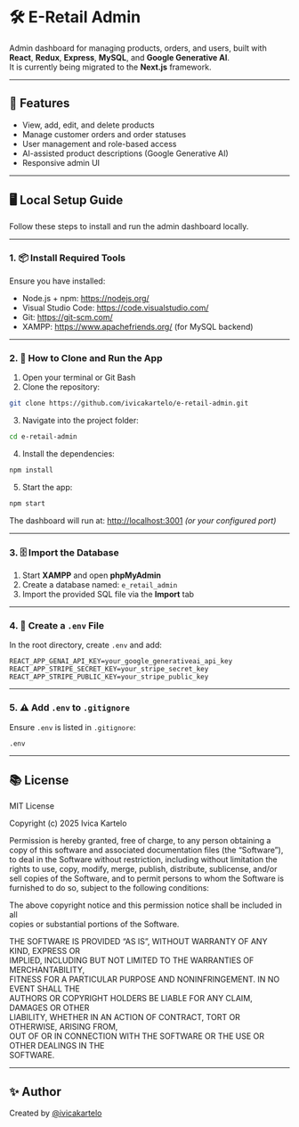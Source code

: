 # 🛠️ E-Retail Admin

Admin dashboard for managing products, orders, and users, built with **React**, **Redux**, **Express**, **MySQL**, and **Google Generative AI**.  
It is currently being migrated to the **Next.js** framework.

---

## 🚀 Features

- View, add, edit, and delete products  
- Manage customer orders and order statuses  
- User management and role-based access  
- AI-assisted product descriptions (Google Generative AI)  
- Responsive admin UI

---

## 🖥️ Local Setup Guide

Follow these steps to install and run the admin dashboard locally.

---

### 1. 📦 Install Required Tools

Ensure you have installed:

- Node.js + npm: https://nodejs.org/  
- Visual Studio Code: https://code.visualstudio.com/  
- Git: https://git-scm.com/  
- XAMPP: https://www.apachefriends.org/ (for MySQL backend)

---

### 2. 🔁 How to Clone and Run the App

1. Open your terminal or Git Bash  
2. Clone the repository:

```bash
git clone https://github.com/ivicakartelo/e-retail-admin.git
```

3. Navigate into the project folder:

```bash
cd e-retail-admin
```

4. Install the dependencies:

```bash
npm install
```

5. Start the app:

```bash
npm start
```

The dashboard will run at: [http://localhost:3001](http://localhost:3001) _(or your configured port)_

---

### 3. 🗄️ Import the Database

1. Start **XAMPP** and open **phpMyAdmin**  
2. Create a database named: `e_retail_admin`  
3. Import the provided SQL file via the **Import** tab

---

### 4. 🔐 Create a `.env` File

In the root directory, create `.env` and add:

```env
REACT_APP_GENAI_API_KEY=your_google_generativeai_api_key  
REACT_APP_STRIPE_SECRET_KEY=your_stripe_secret_key  
REACT_APP_STRIPE_PUBLIC_KEY=your_stripe_public_key
```

---

### 5. ⚠️ Add `.env` to `.gitignore`

Ensure `.env` is listed in `.gitignore`:

```
.env
```

---

## 📚 License

MIT License

Copyright (c) 2025 Ivica Kartelo

Permission is hereby granted, free of charge, to any person obtaining a copy
of this software and associated documentation files (the “Software”), to deal
in the Software without restriction, including without limitation the rights
to use, copy, modify, merge, publish, distribute, sublicense, and/or sell
copies of the Software, and to permit persons to whom the Software is
furnished to do so, subject to the following conditions:

The above copyright notice and this permission notice shall be included in all  
copies or substantial portions of the Software.

THE SOFTWARE IS PROVIDED “AS IS”, WITHOUT WARRANTY OF ANY KIND, EXPRESS OR  
IMPLIED, INCLUDING BUT NOT LIMITED TO THE WARRANTIES OF MERCHANTABILITY,  
FITNESS FOR A PARTICULAR PURPOSE AND NONINFRINGEMENT. IN NO EVENT SHALL THE  
AUTHORS OR COPYRIGHT HOLDERS BE LIABLE FOR ANY CLAIM, DAMAGES OR OTHER  
LIABILITY, WHETHER IN AN ACTION OF CONTRACT, TORT OR OTHERWISE, ARISING FROM,  
OUT OF OR IN CONNECTION WITH THE SOFTWARE OR THE USE OR OTHER DEALINGS IN THE  
SOFTWARE.

---

## ✨ Author

Created by [@ivicakartelo](https://github.com/ivicakartelo)

